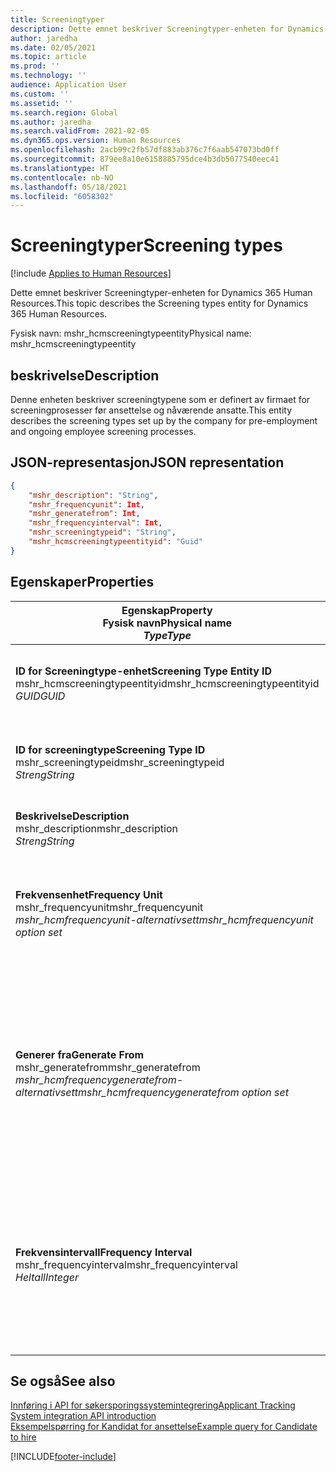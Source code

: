 ```yaml
---
title: Screeningtyper
description: Dette emnet beskriver Screeningtyper-enheten for Dynamics 365 Human Resources.
author: jaredha
ms.date: 02/05/2021
ms.topic: article
ms.prod: ''
ms.technology: ''
audience: Application User
ms.custom: ''
ms.assetid: ''
ms.search.region: Global
ms.author: jaredha
ms.search.validFrom: 2021-02-05
ms.dyn365.ops.version: Human Resources
ms.openlocfilehash: 2acb99c2fb57df883ab376c7f6aab547073bd0ff
ms.sourcegitcommit: 879ee8a10e6158885795dce4b3db5077540eec41
ms.translationtype: HT
ms.contentlocale: nb-NO
ms.lasthandoff: 05/18/2021
ms.locfileid: "6058302"
---
```

# <a name="screening-types"></a><span data-ttu-id="8ca27-103">Screeningtyper</span><span class="sxs-lookup"><span data-stu-id="8ca27-103">Screening types</span></span>

[!include [Applies to Human Resources](../includes/applies-to-hr.md)]

<span data-ttu-id="8ca27-104">Dette emnet beskriver Screeningtyper-enheten for Dynamics 365 Human Resources.</span><span class="sxs-lookup"><span data-stu-id="8ca27-104">This topic describes the Screening types entity for Dynamics 365 Human Resources.</span></span>

<span data-ttu-id="8ca27-105">Fysisk navn: mshr_hcmscreeningtypeentity</span><span class="sxs-lookup"><span data-stu-id="8ca27-105">Physical name: mshr_hcmscreeningtypeentity</span></span>

## <a name="description"></a><span data-ttu-id="8ca27-106">beskrivelse</span><span class="sxs-lookup"><span data-stu-id="8ca27-106">Description</span></span>

<span data-ttu-id="8ca27-107">Denne enheten beskriver screeningtypene som er definert av firmaet for screeningprosesser før ansettelse og nåværende ansatte.</span><span class="sxs-lookup"><span data-stu-id="8ca27-107">This entity describes the screening types set up by the company for pre-employment and ongoing employee screening processes.</span></span>

## <a name="json-representation"></a><span data-ttu-id="8ca27-108">JSON-representasjon</span><span class="sxs-lookup"><span data-stu-id="8ca27-108">JSON representation</span></span>

```json
{
    "mshr_description": "String",
    "mshr_frequencyunit": Int,
    "mshr_generatefrom": Int,
    "mshr_frequencyinterval": Int,
    "mshr_screeningtypeid": "String",
    "mshr_hcmscreeningtypeentityid": "Guid"
}
```

## <a name="properties"></a><span data-ttu-id="8ca27-109">Egenskaper</span><span class="sxs-lookup"><span data-stu-id="8ca27-109">Properties</span></span>

| <span data-ttu-id="8ca27-110">Egenskap</span><span class="sxs-lookup"><span data-stu-id="8ca27-110">Property</span></span><br><span data-ttu-id="8ca27-111">**Fysisk navn**</span><span class="sxs-lookup"><span data-stu-id="8ca27-111">**Physical name**</span></span><br><span data-ttu-id="8ca27-112">**_Type_**</span><span class="sxs-lookup"><span data-stu-id="8ca27-112">**_Type_**</span></span> | <span data-ttu-id="8ca27-113">Bruk</span><span class="sxs-lookup"><span data-stu-id="8ca27-113">Use</span></span> | <span data-ttu-id="8ca27-114">beskrivelse</span><span class="sxs-lookup"><span data-stu-id="8ca27-114">Description</span></span> |
| --- | --- | --- |
| <span data-ttu-id="8ca27-115">**ID for Screeningtype-enhet**</span><span class="sxs-lookup"><span data-stu-id="8ca27-115">**Screening Type Entity ID**</span></span><br><span data-ttu-id="8ca27-116">mshr_hcmscreeningtypeentityid</span><span class="sxs-lookup"><span data-stu-id="8ca27-116">mshr_hcmscreeningtypeentityid</span></span><br><span data-ttu-id="8ca27-117">*GUID*</span><span class="sxs-lookup"><span data-stu-id="8ca27-117">*GUID*</span></span> | <span data-ttu-id="8ca27-118">Skrivebeskyttet</span><span class="sxs-lookup"><span data-stu-id="8ca27-118">Read-only</span></span><br><span data-ttu-id="8ca27-119">Obligatorisk</span><span class="sxs-lookup"><span data-stu-id="8ca27-119">Required</span></span><br><span data-ttu-id="8ca27-120">Systemgenerert</span><span class="sxs-lookup"><span data-stu-id="8ca27-120">System-generated</span></span> | <span data-ttu-id="8ca27-121">Unik primær-ID for posten for screeningtype.</span><span class="sxs-lookup"><span data-stu-id="8ca27-121">Unique primary identifier for the screening type record.</span></span> |
| <span data-ttu-id="8ca27-122">**ID for screeningtype**</span><span class="sxs-lookup"><span data-stu-id="8ca27-122">**Screening Type ID**</span></span><br><span data-ttu-id="8ca27-123">mshr_screeningtypeid</span><span class="sxs-lookup"><span data-stu-id="8ca27-123">mshr_screeningtypeid</span></span><br><span data-ttu-id="8ca27-124">*Streng*</span><span class="sxs-lookup"><span data-stu-id="8ca27-124">*String*</span></span> | <span data-ttu-id="8ca27-125">Lese/skrive</span><span class="sxs-lookup"><span data-stu-id="8ca27-125">Read/write</span></span><br><span data-ttu-id="8ca27-126">Obligatorisk</span><span class="sxs-lookup"><span data-stu-id="8ca27-126">Required</span></span> | <span data-ttu-id="8ca27-127">Brukerdefinert unik identifikator for screeningtype.</span><span class="sxs-lookup"><span data-stu-id="8ca27-127">User-defined unique identifier for the screening type.</span></span> |
| <span data-ttu-id="8ca27-128">**Beskrivelse**</span><span class="sxs-lookup"><span data-stu-id="8ca27-128">**Description**</span></span><br><span data-ttu-id="8ca27-129">mshr_description</span><span class="sxs-lookup"><span data-stu-id="8ca27-129">mshr_description</span></span><br><span data-ttu-id="8ca27-130">*Streng*</span><span class="sxs-lookup"><span data-stu-id="8ca27-130">*String*</span></span> | <span data-ttu-id="8ca27-131">Lese/skrive</span><span class="sxs-lookup"><span data-stu-id="8ca27-131">Read/write</span></span><br><span data-ttu-id="8ca27-132">Obligatorisk</span><span class="sxs-lookup"><span data-stu-id="8ca27-132">Required</span></span> | <span data-ttu-id="8ca27-133">Beskrivelse av screeningtypen.</span><span class="sxs-lookup"><span data-stu-id="8ca27-133">The description of the screening type.</span></span> |
| <span data-ttu-id="8ca27-134">**Frekvensenhet**</span><span class="sxs-lookup"><span data-stu-id="8ca27-134">**Frequency Unit**</span></span><br><span data-ttu-id="8ca27-135">mshr_frequencyunit</span><span class="sxs-lookup"><span data-stu-id="8ca27-135">mshr_frequencyunit</span></span><br><span data-ttu-id="8ca27-136">*mshr_hcmfrequencyunit-alternativsett*</span><span class="sxs-lookup"><span data-stu-id="8ca27-136">*mshr_hcmfrequencyunit option set*</span></span> | <span data-ttu-id="8ca27-137">Lese/skrive</span><span class="sxs-lookup"><span data-stu-id="8ca27-137">Read/write</span></span><br><span data-ttu-id="8ca27-138">Obligatorisk</span><span class="sxs-lookup"><span data-stu-id="8ca27-138">Required</span></span> | <span data-ttu-id="8ca27-139">Beskriver hvor ofte screeningen må fullføres for den tilordnede personen.</span><span class="sxs-lookup"><span data-stu-id="8ca27-139">Describes the frequency with which the screening must be completed for the assigned person.</span></span> |
| <span data-ttu-id="8ca27-140">**Generer fra**</span><span class="sxs-lookup"><span data-stu-id="8ca27-140">**Generate From**</span></span><br><span data-ttu-id="8ca27-141">mshr_generatefrom</span><span class="sxs-lookup"><span data-stu-id="8ca27-141">mshr_generatefrom</span></span><br><span data-ttu-id="8ca27-142">*mshr_hcmfrequencygeneratefrom-alternativsett*</span><span class="sxs-lookup"><span data-stu-id="8ca27-142">*mshr_hcmfrequencygeneratefrom option set*</span></span> | <span data-ttu-id="8ca27-143">Lese/skrive</span><span class="sxs-lookup"><span data-stu-id="8ca27-143">Read-write</span></span><br><span data-ttu-id="8ca27-144">Obligatorisk</span><span class="sxs-lookup"><span data-stu-id="8ca27-144">Required</span></span> | <span data-ttu-id="8ca27-145">Hvis frekvensverdien er en annen verdi enn "Bare én gang", bestemmer GenerateFrom-verdien datoen som neste screeninghendelse skal beregnes fra.</span><span class="sxs-lookup"><span data-stu-id="8ca27-145">If the Frequency value is any value other than “One-time only”, the GenerateFrom value determines the date from which to calculate the next screening event.</span></span> |
| <span data-ttu-id="8ca27-146">**Frekvensintervall**</span><span class="sxs-lookup"><span data-stu-id="8ca27-146">**Frequency Interval**</span></span><br><span data-ttu-id="8ca27-147">mshr_frequencyinterval</span><span class="sxs-lookup"><span data-stu-id="8ca27-147">mshr_frequencyinterval</span></span><br><span data-ttu-id="8ca27-148">*Heltall*</span><span class="sxs-lookup"><span data-stu-id="8ca27-148">*Integer*</span></span> | <span data-ttu-id="8ca27-149">Lese/skrive</span><span class="sxs-lookup"><span data-stu-id="8ca27-149">Read-write</span></span><br><span data-ttu-id="8ca27-150">Obligatorisk</span><span class="sxs-lookup"><span data-stu-id="8ca27-150">Required</span></span> | <span data-ttu-id="8ca27-151">Hvis frekvensverdien er en annen verdi enn "Bare én gang", må du definere et intervall for tidsenhetene mellom hver screeninghendelse.</span><span class="sxs-lookup"><span data-stu-id="8ca27-151">If the Frequency value is any value other than “One-time only”, you must define an interval for the units of time between each screening event.</span></span> |

## <a name="see-also"></a><span data-ttu-id="8ca27-152">Se også</span><span class="sxs-lookup"><span data-stu-id="8ca27-152">See also</span></span>

[<span data-ttu-id="8ca27-153">Innføring i API for søkersporingssystemintegrering</span><span class="sxs-lookup"><span data-stu-id="8ca27-153">Applicant Tracking System integration API introduction</span></span>](hr-admin-integration-ats-api-introduction.md)<br>
[<span data-ttu-id="8ca27-154">Eksempelspørring for Kandidat for ansettelse</span><span class="sxs-lookup"><span data-stu-id="8ca27-154">Example query for Candidate to hire</span></span>](hr-admin-integration-ats-api-candidate-to-hire-example-query.md)


[!INCLUDE[footer-include](../includes/footer-banner.md)]